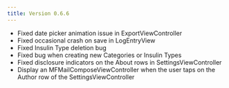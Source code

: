 ```yaml
---
title: Version 0.6.6
---
```


- Fixed date picker animation issue in ExportViewController
- Fixed occasional crash on save in LogEntryView
- Fixed Insulin Type deletion bug
- Fixed bug when creating new Categories or Insulin Types
- Fixed disclosure indicators on the About rows in SettingsViewController
- Display an MFMailComposeViewController when the user taps on the Author row of the SettingsViewController

